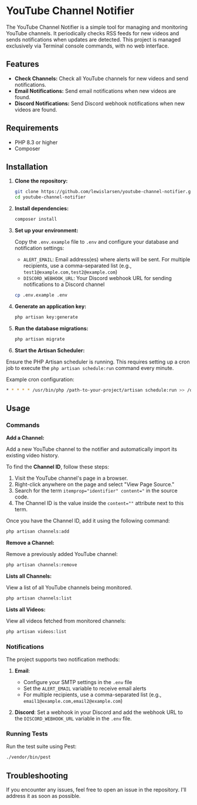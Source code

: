 # YouTube Channel Notifier

The YouTube Channel Notifier is a simple tool for managing and monitoring YouTube channels. It periodically checks RSS feeds for new videos and sends notifications when updates are detected. This project is managed exclusively via Terminal console commands, with no web interface.

## Features

- **Check Channels:** Check all YouTube channels for new videos and send notifications.
- **Email Notifications:** Send email notifications when new videos are found.
- **Discord Notifications:** Send Discord webhook notifications when new videos are found.

## Requirements

- PHP 8.3 or higher
- Composer

## Installation

1. **Clone the repository:**

   ```sh
   git clone https://github.com/lewislarsen/youtube-channel-notifier.git
   cd youtube-channel-notifier
   ```

2. **Install dependencies:**

   ```sh
   composer install
   ```

3. **Set up your environment:**

   Copy the `.env.example` file to `.env` and configure your database and notification settings:

    - `ALERT_EMAIL`: Email address(es) where alerts will be sent. For multiple recipients, use a comma-separated list (e.g., `test1@example.com,test2@example.com`)
    - `DISCORD_WEBHOOK_URL`: Your Discord webhook URL for sending notifications to a Discord channel

   ```sh
   cp .env.example .env
   ```

4. **Generate an application key:**

   ```sh
   php artisan key:generate
   ```

5. **Run the database migrations:**

   ```sh
   php artisan migrate
   ```

6. **Start the Artisan Scheduler:**

Ensure the PHP Artisan scheduler is running. This requires setting up a cron job to execute the `php artisan schedule:run` command every minute.

Example cron configuration:

   ```sh
* * * * * /usr/bin/php /path-to-your-project/artisan schedule:run >> /dev/null 2>&1
   ```


## Usage

### Commands

**Add a Channel:**

Add a new YouTube channel to the notifier and automatically import its existing video history.

To find the **Channel ID**, follow these steps:
1. Visit the YouTube channel's page in a browser.
2. Right-click anywhere on the page and select "View Page Source."
3. Search for the term `itemprop="identifier" content="` in the source code.
4. The Channel ID is the value inside the `content=""` attribute next to this term.

Once you have the Channel ID, add it using the following command:

```sh
php artisan channels:add
```

**Remove a Channel:**

Remove a previously added YouTube channel:

   ```sh
   php artisan channels:remove
   ```

**Lists all Channels:**

View a list of all YouTube channels being monitored.

   ```sh
   php artisan channels:list
   ```

**Lists all Videos:**

View all videos fetched from monitored channels:

   ```sh
   php artisan videos:list
   ```

### Notifications

The project supports two notification methods:

1. **Email**:
    - Configure your SMTP settings in the `.env` file
    - Set the `ALERT_EMAIL` variable to receive email alerts
    - For multiple recipients, use a comma-separated list (e.g., `email1@example.com,email2@example.com`)

2. **Discord**: Set a webhook in your Discord and add the webhook URL to the `DISCORD_WEBHOOK_URL` variable in the `.env` file.

### Running Tests

Run the test suite using Pest:

```sh
./vendor/bin/pest
```

## Troubleshooting

If you encounter any issues, feel free to open an issue in the repository. I'll address it as soon as possible.
